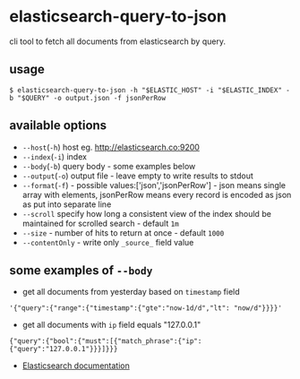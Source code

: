 # elasticsearch-query-to-json

cli tool to fetch all documents from elasticsearch by query. 

## usage
```$sh
$ elasticsearch-query-to-json -h "$ELASTIC_HOST" -i "$ELASTIC_INDEX" -b "$QUERY" -o output.json -f jsonPerRow
```

## available options

* `--host`(`-h`) host eg. http://elasticsearch.co:9200
* `--index`(`-i`) index
* `--body`(`-b`) query body - some examples below
* `--output`(`-o`) output file - leave empty to write results to stdout
* `--format`(`-f`) - possible values:['json','jsonPerRow'] - json means single array with elements, jsonPerRow means every record is encoded as json as put into separate line 
* `--scroll` specify how long a consistent view of the index should be maintained for scrolled search - default `1m`
* `--size` - number of hits to return at once - default `1000`
* `--contentOnly` - write only `_source_` field value

## some examples of `--body`
 
 * get all documents from yesterday based on `timestamp` field
 ```
'{"query":{"range":{"timestamp":{"gte":"now-1d/d","lt": "now/d"}}}}'
 ```
 * get all documents with `ip` field equals "127.0.0.1" 
 
 ```
 {"query":{"bool":{"must":[{"match_phrase":{"ip":{"query":"127.0.0.1"}}}]}}}
 ```
 
 
 * [Elasticsearch documentation](https://www.elastic.co/guide/en/elasticsearch/reference/current/_executing_searches.html)
